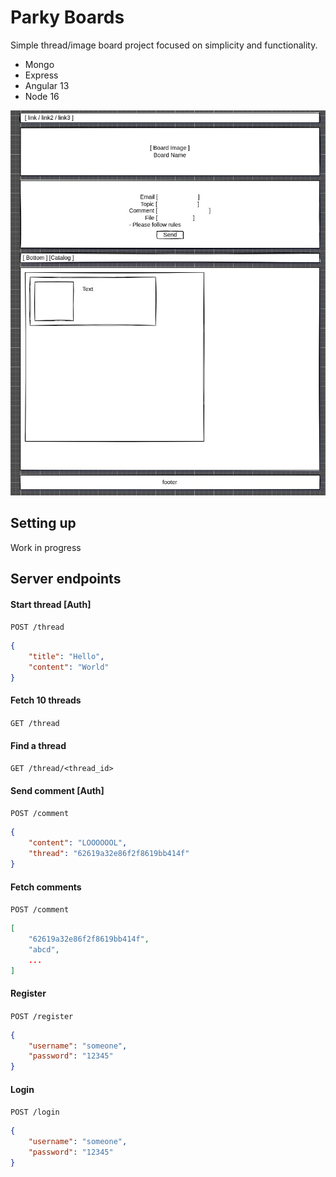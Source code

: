# Parky Boards
Simple thread/image board project focused on simplicity and functionality.

- Mongo
- Express
- Angular 13
- Node 16

![layout](layout.jpeg)

## Setting up
Work in progress

## Server endpoints
#### Start thread [Auth]
`POST /thread`
```json
{
    "title": "Hello",
    "content": "World"
}
```

#### Fetch 10 threads
`GET /thread`

#### Find a thread
`GET /thread/<thread_id>`

#### Send comment [Auth]
`POST /comment`
```json
{
	"content": "LOOOOOOL", 
	"thread": "62619a32e86f2f8619bb414f"
}
```

#### Fetch comments
`POST /comment`
```json
[
    "62619a32e86f2f8619bb414f",
    "abcd",
    ...
]
```

#### Register
`POST /register`
```json
{
	"username": "someone",
	"password": "12345"
}
````

#### Login
`POST /login`
```json
{
	"username": "someone",
	"password": "12345"
}
````
